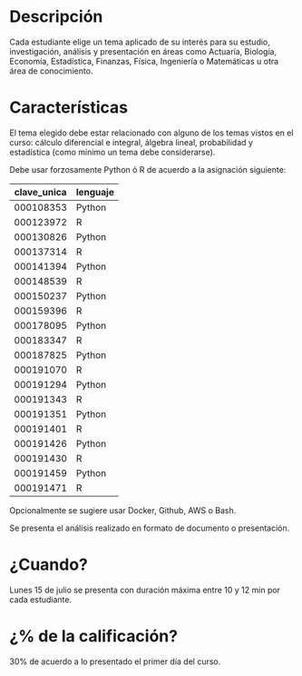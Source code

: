 # Descripción

Cada estudiante elige un tema aplicado de su interés para su estudio, investigación, análisis y presentación en áreas como Actuaría, Biología, Economía, Estadística, Finanzas, Física, Ingeniería o Matemáticas u otra área de conocimiento.

# Características

El tema elegido debe estar relacionado con alguno de los temas vistos en el curso: cálculo diferencial e integral, álgebra lineal, probabilidad y estadística (como mínimo un tema debe considerarse).

Debe usar forzosamente Python ó R de acuerdo a la asignación siguiente:

|clave_unica|lenguaje|	
|-----------|--------|
|000108353|Python|
|000123972|R|
|000130826|Python|
|000137314|R|
|000141394|Python|
|000148539|R|
|000150237|Python|
|000159396|R|
|000178095|Python|
|000183347|R|
|000187825|Python|
|000191070|R|
|000191294|Python|
|000191343|R|
|000191351|Python|
|000191401|R|
|000191426|Python|
|000191430|R|
|000191459|Python|
|000191471|R|

Opcionalmente se sugiere usar Docker, Github, AWS o Bash.

Se presenta el análisis realizado en formato de documento o presentación.

# ¿Cuando?

Lunes 15 de julio se presenta con duración máxima entre 10 y 12 min por cada estudiante.

# ¿% de la calificación?

30% de acuerdo a lo presentado el primer día del curso.
